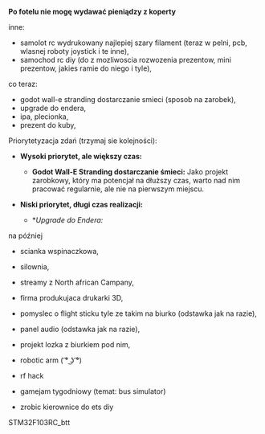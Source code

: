 **Po fotelu nie mogę wydawać pieniądzy z koperty**

inne:
- samolot rc wydrukowany najlepiej szary filament (teraz w pelni, pcb, wlasnej roboty joystick i te inne),
- samochod rc diy (do z mozliwoscia rozwozenia prezentow, mini prezentow, jakies ramie do niego i tyle),

co teraz:
- godot wall-e stranding dostarczanie smieci (sposob na zarobek),
- upgrade do endera,
- ipa, plecionka,
- prezent do kuby,

Priorytetyzacja zdań (trzymaj sie kolejności):
- **Wysoki priorytet, ale większy czas:**
	- **Godot Wall-E Stranding dostarczanie śmieci:** Jako projekt zarobkowy, który ma potencjał na dłuższy czas, warto nad nim pracować regularnie, ale nie na pierwszym miejscu.
	
- **Niski priorytet, długi czas realizacji:**
	- **Upgrade do Endera:*



na później
- scianka wspinaczkowa,
- silownia,
- streamy z North african Campany,
- firma produkujaca drukarki 3D,

- pomyslec o flight sticku tyle ze takim na biurko (odstawka jak na razie),
- panel audio (odstawka jak na razie),
- projekt lozka z biurkiem pod nim,
- robotic arm ( ͡° ͜ʖ ͡°)
- rf hack
- gamejam tygodniowy (temat: bus simulator)
- zrobic kierownice do ets diy

STM32F103RC_btt